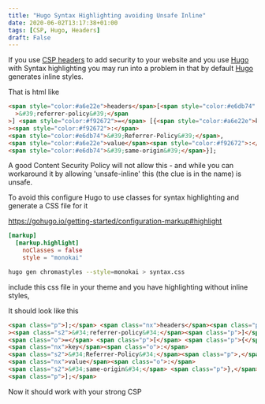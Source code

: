 ```yaml
---
title: "Hugo Syntax Highlighting avoiding Unsafe Inline"
date: 2020-06-02T13:17:38+01:00
tags: [CSP, Hugo, Headers]
draft: False
---
```


If you use [CSP headers](https://developer.mozilla.org/en-US/docs/Web/HTTP/CSP) to add security to your website and you use [Hugo](https://gohugo.io/) with Syntax highlighting you may run into a problem in that by default [Hugo](https://gohugo.io/) generates inline styles.

<!--more-->

That is html like

```html
<span style="color:#a6e22e">headers</span>[<span style="color:#e6db74"
  >&#39;referrer-policy&#39;</span
>] <span style="color:#f92672">=</span> [{<span style="color:#a6e22e">key</span
><span style="color:#f92672">:</span>
<span style="color:#e6db74">&#39;Referrer-Policy&#39;</span>,
<span style="color:#a6e22e">value</span><span style="color:#f92672">:</span>
<span style="color:#e6db74">&#39;same-origin&#39;</span>}];
```

A good Content Security Policy will not allow this - and while you can workaround it by allowing 'unsafe-inline' this (the clue is in the name) is unsafe.

To avoid this configure Hugo to use classes for syntax highlighting and generate a CSS file for it

https://gohugo.io/getting-started/configuration-markup#highlight

```toml
[markup]
  [markup.highlight]
    noClasses = false
    style = "monokai"
```

```bash
hugo gen chromastyles --style=monokai > syntax.css
```

include this css file in your theme and you have highlighting without inline styles,

It should look like this

```html
<span class="p">];</span> <span class="nx">headers</span><span class="p">[</span
><span class="s2">&#34;referrer-policy&#34;</span><span class="p">]</span>
<span class="o">=</span> <span class="p">[</span> <span class="p">{</span>
<span class="nx">key</span><span class="o">:</span>
<span class="s2">&#34;Referrer-Policy&#34;</span><span class="p">,</span>
<span class="nx">value</span><span class="o">:</span>
<span class="s2">&#34;same-origin&#34;</span> <span class="p">},</span>
<span class="p">];</span>
```

Now it should work with your strong CSP
